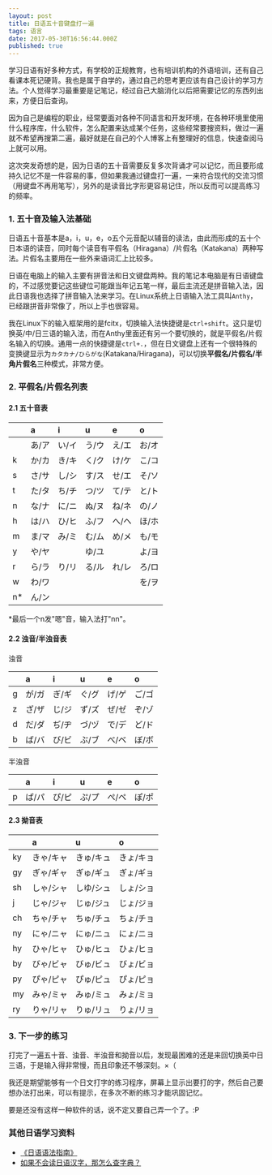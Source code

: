 ```yaml
---
layout: post
title: 日语五十音键盘打一遍
tags: 语言
date: 2017-05-30T16:56:44.000Z
published: true
---
```



学习日语有好多种方式，有学校的正规教育，也有培训机构的外语培训，还有自己看课本死记硬背。我也是属于自学的，通过自己的思考更应该有自己设计的学习方法。个人觉得学习最重要是记笔记，经过自己大脑消化以后把需要记忆的东西列出来，方便日后查询。

因为自己是编程的职业，经常要面对各种不同语言和开发环境，在各种环境里使用什么程序库，什么软件，怎么配置来达成某个任务，这些经常要搜资料，做过一遍就不希望再搜第二遍，最好就是在自己的个人博客上有整理好的信息，快速查阅马上就可以用。

这次突发奇想的是，因为日语的五十音需要反复多次背诵才可以记忆，而且要形成持久记忆不是一件容易的事，但如果我通过键盘打一遍，一来符合现代的交流习惯（用键盘不再用笔写），另外的是读音比字形更容易记住，所以反而可以提高练习的频率。


### 1. 五十音及输入法基础

日语五十音基本是a，i，u，e，o五个元音配以辅音的读法，由此而形成的五十个日本语的读音，同时每个读音有平假名（Hiragana）/片假名（Katakana）两种写法。片假名主要用在一些外来语词汇上比较多。

日语在电脑上的输入主要有拼音法和日文键盘两种。我的笔记本电脑是有日语键盘的，不过感觉要记这些键位可能跟当年记五笔一样，最后主流还是拼音输入法，因此日语我也选择了拼音输入法来学习。在Linux系统上日语输入法工具叫`Anthy`，已经跟拼音非常像了，所以上手也很容易。

我在Linux下的输入框架用的是fcitx，切换输入法快捷键是`ctrl+shift`。这只是切换英/中/日三语的输入法，而在Anthy里面还有另一个要切换的，就是平假名/片假名输入的切换。通用一点的快捷键是`ctrl+.`，但在日文键盘上还有一个很特殊的变换键显示为`カタカナ/ひらがな`(Katakana/Hiragana)，可以切换**平假名/片假名/半角片假名**三种模式，非常方便。

### 2. 平假名/片假名列表

#### 2.1 五十音表


|    |   a   |   i   |   u   |   e   |   o   |
|----|:------|:------|:------|:------|:------|
|    | あ/ア | い/イ | う/ウ | え/エ | お/オ |
| k  | か/カ | き/キ | く/ク | け/ケ | こ/コ |
| s  | さ/サ | し/シ | す/ス | せ/エ | そ/ソ |
| t  | た/タ | ち/チ | つ/ツ | て/テ | と/ト |
| n  | な/ナ | に/ニ | ぬ/ヌ | ね/ネ | の/ノ |
| h  | は/ハ | ひ/ヒ | ふ/フ | へ/ヘ | ほ/ホ |
| m  | ま/マ | み/ミ | む/ム | め/メ | も/モ |
| y  | や/ヤ | 　    | ゆ/ユ |       | よ/ヨ |
| r  | ら/ラ | り/リ | る/ル | れ/レ | ろ/ロ |
| w  | わ/ワ |       |       |       | を/ヲ |
| n* | ん/ン | 　    |       |       |       |

*最后一个n发"嗯"音，输入法打"nn"。


#### 2.2 浊音/半浊音表

浊音

|    |   a  |   i   |   u   |   e   |   o   |
|----|:-----|:------|:------|:------|:------|
| g  | が/ガ| ぎ/ギ | ぐ/グ | げ/ゲ | ご/ゴ |
| z  | ざ/ザ| じ/ジ | ず/ズ | ぜ/ゼ | ぞ/ゾ |
| d  | だ/ダ| ぢ/ヂ | づ/ヅ | で/デ | ど/ド |
| b  | ば/バ| び/ビ | ぶ/ブ | べ/ベ | ぼ/ボ |

半浊音

|    |   a  |   i   |   u   |   e   |   o   |
|----|:-----|:------|:------|:------|:------|
| p  | ぱ/パ| ぴ/ピ | ぷ/プ | ぺ/ペ | ぽ/ポ |




#### 2.3 拗音表

|    |    a    |    u    |    o    |
|----|:--------|:--------|:--------|
| ky |きゃ/キャ|きゅ/キュ|きょ/キョ|
| gy |ぎゃ/ギャ|ぎゅ/ギュ|ぎょ/ギョ|
| sh |しゃ/シャ|しゆ/シュ|しょ/ショ|
| j  |じゃ/ジャ|じゅ/ジュ|じょ/ジョ|
| ch |ちゃ/チャ|ちゅ/チュ|ちょ/チョ|
| ny |にゃ/ニャ|にゅ/ニュ|にょ/ニョ|
| hy |ひゃ/ヒャ|ひゅ/ヒュ|ひょ/ヒョ|
| by |びゃ/ビャ|びゅ/ビュ|びょ/ビョ|
| py |ぴゃ/ピャ|ぴゅ/ピュ|ぴょ/ピョ|
| my |みゃ/ミャ|みゅ/ミュ|みょ/ミョ|
| ry |りゃ/リャ|りゅ/リュ|りょ/リョ|


### 3. 下一步的练习

打完了一遍五十音、浊音、半浊音和拗音以后，发现最困难的还是来回切换英中日三语，于是输入得非常慢，而且印象还不够深刻。×（

我还是期望能够有一个日文打字的练习程序，屏幕上显示出要打的字，然后自己要想办法打出来，可以有提示，在多次不断的练习才能巩固记忆。

要是还没有这样一种软件的话，说不定又要自己弄一个了。:P

### 其他日语学习资料

- [《日语语法指南》](https://res.wokanxing.info/jpgramma/)
- [如果不会读日语汉字，那怎么查字典？](https://zhidao.baidu.com/question/1831609973637744220.html)
